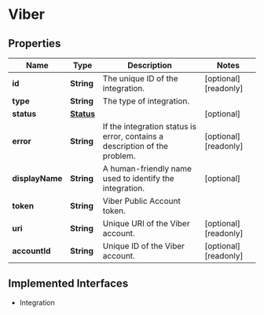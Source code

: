 

# Viber

## Properties

Name | Type | Description | Notes
------------ | ------------- | ------------- | -------------
**id** | **String** | The unique ID of the integration. |  [optional] [readonly]
**type** | **String** | The type of integration. | 
**status** | [**Status**](Status.md) |  |  [optional]
**error** | **String** | If the integration status is error, contains a description of the problem. |  [optional] [readonly]
**displayName** | **String** | A human-friendly name used to identify the integration. |  [optional]
**token** | **String** | Viber Public Account token. | 
**uri** | **String** | Unique URI of the Viber account. |  [optional] [readonly]
**accountId** | **String** | Unique ID of the Viber account. |  [optional] [readonly]


## Implemented Interfaces

* Integration


